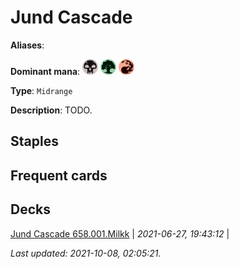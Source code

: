 # Jund Cascade

**Aliases**: 

**Dominant mana**: <img src="../resources/images/mana/B.png" width="25"/> <img src="../resources/images/mana/G.png" width="25"/> <img src="../resources/images/mana/R.png" width="25"/>

**Type**: `Midrange`

**Description**: TODO.

## **Staples**



## **Frequent cards**



## **Decks**

[Jund Cascade 658.001.Milkk](https://deckstats.net/decks/181430/2127226-jund-cascade-658-001-milkk) | *2021-06-27, 19:43:12* |   


*Last updated: 2021-10-08, 02:05:21.*
